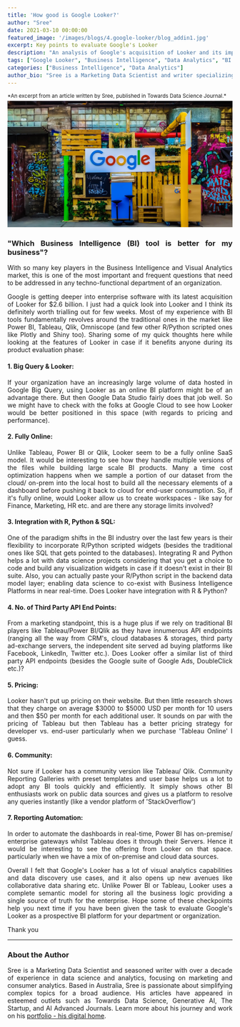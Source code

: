 ```yaml
---
title: 'How good is Google Looker?'
author: "Sree"
date: 2021-03-10 00:00:00
featured_image: '/images/blogs/4.google-looker/blog_addin1.jpg'
excerpt: Key points to evaluate Google's Looker
description: "An analysis of Google's acquisition of Looker and its implications for the Business Intelligence landscape, comparing it with tools like Tableau and Power BI."
tags: ["Google Looker", "Business Intelligence", "Data Analytics", "BI Tools"]
categories: ["Business Intelligence", "Data Analytics"]
author_bio: "Sree is a Marketing Data Scientist and writer specializing in AI, analytics, and data-driven marketing."
---
```


<small style="margin-bottom: -10px; display: block;">
  *An excerpt from an article written by Sree, published in Towards Data Science Journal.*
</small>

![](/images/blogs/4.google-looker/blog_addin1.jpg)


<style>
body {
text-align: justify}
</style>

### "Which Business Intelligence (BI) tool is better for my business"?

With so many key players in the Business Intelligence and Visual Analytics market, this is one of the most important and frequent questions that need to be addressed in any techno-functional department of an organization.

Google is getting deeper into enterprise software with its latest acquisition of Looker for $2.6 billion. I just had a quick look into Looker and I think its definitely worth trialling out for few weeks. Most of my experience with BI tools fundamentally revolves around the traditional ones in the market like Power BI, Tableau, Qlik, Omniscope (and few other R/Python scripted ones like Plotly and Shiny too). Sharing some of my quick thoughts here while looking at the features of Looker in case if it benefits anyone during its product evaluation phase:

#### 1. Big Query & Looker: 

If your organization have an increasingly large volume of data hosted in Google Big Query, using Looker as an online BI platform might be of an advantage there. But then Google Data Studio fairly does that job well. So we might have to check with the folks at Google Cloud to see how Looker would be better positioned in this space (with regards to pricing and performance).

#### 2. Fully Online:

Unlike Tableau, Power BI or Qlik, Looker seem to be a fully online SaaS model. It would be interesting to see how they handle multiple versions of the files while building large scale BI products. Many a time cost optimization happens when we sample a portion of our dataset from the cloud/ on-prem into the local host to build all the necessary elements of a dashboard before pushing it back to cloud for end-user consumption. So, if it's fully online, would Looker allow us to create workspaces - like say for Finance, Marketing, HR etc. and are there any storage limits involved?

#### 3. Integration with R, Python & SQL: 

One of the paradigm shifts in the BI industry over the last few years is their flexibility to incorporate R/Python scripted widgets (besides the traditional ones like SQL that gets pointed to the databases). Integrating R and Python helps a lot with data science projects considering that you get a choice to code and build any visualization widgets in case if it doesn't exist in their BI suite. Also, you can actually paste your R/Python script in the backend data model layer; enabling data science to co-exist with Business Intelligence Platforms in near real-time. Does Looker have integration with R & Python?

#### 4. No. of Third Party API End Points: 

From a marketing standpoint, this is a huge plus if we rely on traditional BI players like Tableau/Power BI/Qlik as they have innumerous API endpoints (ranging all the way from CRM's, cloud databases & storages, third party ad-exchange servers, the independent site served ad buying platforms like Facebook, LinkedIn, Twitter etc.). Does Looker offer a similar list of third party API endpoints (besides the Google suite of Google Ads, DoubleClick etc.)?

#### 5. Pricing: 

Looker hasn't put up pricing on their website. But then little research shows that they charge on average $3000 to $5000 USD per month for 10 users and then $50 per month for each additional user. It sounds on par with the pricing of Tableau but then Tableau has a better pricing strategy for developer vs. end-user particularly when we purchase 'Tableau Online' I guess.

#### 6. Community: 

Not sure if Looker has a community version like Tableau/ Qlik. Community Reporting Galleries with preset templates and user base helps us a lot to adopt any BI tools quickly and efficiently. It simply shows other BI enthusiasts work on public data sources and gives us a platform to resolve any queries instantly (like a vendor platform of 'StackOverflow')

#### 7. Reporting Automation: 

In order to automate the dashboards in real-time, Power BI has on-premise/ enterprise gateways whilst Tableau does it through their Servers. Hence it would be interesting to see the offering from Looker on that space. particularly when we have a mix of on-premise and cloud data sources.

Overall I felt that Google's Looker has a lot of visual analytics capabilities and data discovery use cases, and it also opens up new avenues like collaborative data sharing etc. Unlike Power BI or Tableau, Looker uses a complete semantic model for storing all the business logic providing a single source of truth for the enterprise. Hope some of these checkpoints help you next time if you have been given the task to evaluate Google's Looker as a prospective BI platform for your department or organization.

Thank you

- - -


### About the Author

Sree is a Marketing Data Scientist and seasoned writer with over a decade of experience in data science and analytics, focusing on marketing and consumer analytics. Based in Australia, Sree is passionate about simplifying complex topics for a broad audience. His articles have appeared in esteemed outlets such as Towards Data Science, Generative AI, The Startup, and AI Advanced Journals. Learn more about his journey and work on his [portfolio - his digital home](https://srees.org/).
